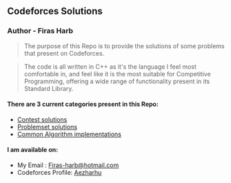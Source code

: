 ## Codeforces Solutions
### Author - Firas Harb

> The purpose of this Repo is to provide the solutions of some problems that present on Codeforces. 

> The code is all written in C++ as it's the language I feel most comfortable in, and feel like it is the most suitable for Competitive Programming, offering a wide range of functionality present in its Standard Library.
 
#### There are 3 current categories present in this Repo:

  - [Contest solutions](./Contests)
  - [Problemset solutions](./Problemsets)
  - [Common Algorithm implementations](./Algorithms)
  
#### I am available on:
  
  - My Email : [Firas-harb@hotmail.com](firas-harb@hotmail.com)
  - Codeforces Profile: [Aezharhu](https://codeforces.com/profile/Aezharhu)
